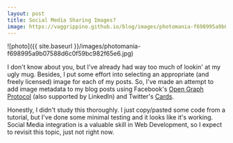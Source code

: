 ```yaml
---
layout: post
title: Social Media Sharing Images?
image: https://vaggrippino.github.io/blog/images/photomania-f698995a9b07588d6c0f59bc982f65e6.jpg
---
```

<p style="align: center">
![photo]({{ site.baseurl }}/images/photomania-f698995a9b07588d6c0f59bc982f65e6.jpg)
</p>

I don't know about you, but I've already had way too much of lookin' at my ugly mug. Besides, I put some effort into selecting an appropriate (and freely licensed) image for each of my posts. So, I've made an attempt to add image metadata to my blog posts using Facebook's [Open Graph Protocol](http://ogp.me/) (also supported by LinkedIn) and Twitter's [Cards](https://developer.twitter.com/en/docs/tweets/optimize-with-cards/overview/abouts-cards).

Honestly, I didn't study this thoroughly. I just copy/pasted some code from a tutorial, but I've done some minimal testing and it looks like it's working. Social Media integration is a valuable skill in Web Development, so I expect to revisit this topic, just not right now.
